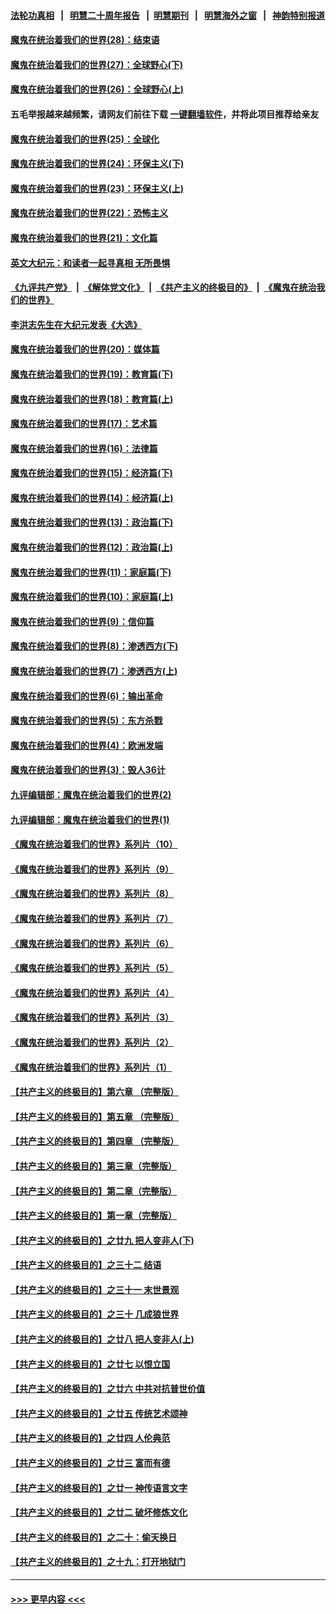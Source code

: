 #### [法轮功真相](https://github.com/gfw-breaker/truth/blob/master/README.md?t=0) &nbsp;&nbsp;|&nbsp;&nbsp; [明慧二十周年报告](https://github.com/gfw-breaker/mh-reports/blob/master/README.md?t=0) &nbsp;&nbsp;|&nbsp;&nbsp;[明慧期刊](https://github.com/gfw-breaker/mh-qikan) &nbsp;&nbsp;|&nbsp;&nbsp; [明慧海外之窗](https://github.com/gfw-breaker/mh-news/blob/master/README.md?t=0) &nbsp;&nbsp;|&nbsp;&nbsp; [神韵特别报道](https://github.com/gfw-breaker/mh-news/blob/master/shenyun.md?t=0)
#### [魔鬼在统治着我们的世界(28)：结束语](../pages/nsc422/n10936246.md?t=07200751) 
#### [魔鬼在统治着我们的世界(27)：全球野心(下)](../pages/nsc422/n10928319.md?t=07200751) 
#### [魔鬼在统治着我们的世界(26)：全球野心(上)](../pages/nsc422/n10900318.md?t=07200751) 
#### 五毛举报越来越频繁，请网友们前往下载 [一键翻墙软件](https://github.com/gfw-breaker/ssr-accounts)，并将此项目推荐给亲友
#### [魔鬼在统治着我们的世界(25)：全球化](../pages/nsc422/n10788205.md?t=07200751) 
#### [魔鬼在统治着我们的世界(24)：环保主义(下)](../pages/nsc422/n10695307.md?t=07200751) 
#### [魔鬼在统治着我们的世界(23)：环保主义(上)](../pages/nsc422/n10688613.md?t=07200751) 
#### [魔鬼在统治着我们的世界(22)：恐怖主义](../pages/nsc422/n10614727.md?t=07200751) 
#### [魔鬼在统治着我们的世界(21)：文化篇](../pages/nsc422/n10597706.md?t=07200751) 
#### [英文大纪元：和读者一起寻真相 无所畏惧](../pages/nsc422/n12542027.md?t=07200751) 
#### [《九评共产党》](https://github.com/begood0513/9ping.md/blob/master/README.md) &nbsp;|&nbsp; [《解体党文化》](../../../../jtdwh.md/blob/master/README.md)  &nbsp;|&nbsp; [《共产主义的终极目的》](../../../../gczydzjmd.md/blob/master/README.md) &nbsp;|&nbsp; [《魔鬼在统治我们的世界》](../../../../mgztzwmdsj.md/blob/master/README.md) 
#### [李洪志先生在大纪元发表《大选》](../pages/nsc422/n12534746.md?t=07200751) 
#### [魔鬼在统治着我们的世界(20)：媒体篇](../pages/nsc422/n10586579.md?t=07200751) 
#### [魔鬼在统治着我们的世界(19)：教育篇(下)](../pages/nsc422/n10564808.md?t=07200751) 
#### [魔鬼在统治着我们的世界(18)：教育篇(上)](../pages/nsc422/n10526970.md?t=07200751) 
#### [魔鬼在统治着我们的世界(17)：艺术篇](../pages/nsc422/n10499093.md?t=07200751) 
#### [魔鬼在统治着我们的世界(16)：法律篇](../pages/nsc422/n10485969.md?t=07200751) 
#### [魔鬼在统治着我们的世界(15)：经济篇(下)](../pages/nsc422/n10469975.md?t=07200751) 
#### [魔鬼在统治着我们的世界(14)：经济篇(上)](../pages/nsc422/n10457370.md?t=07200751) 
#### [魔鬼在统治着我们的世界(13)：政治篇(下)](../pages/nsc422/n10448270.md?t=07200751) 
#### [魔鬼在统治着我们的世界(12)：政治篇(上)](../pages/nsc422/n10444576.md?t=07200751) 
#### [魔鬼在统治着我们的世界(11)：家庭篇(下)](../pages/nsc422/n10440961.md?t=07200751) 
#### [魔鬼在统治着我们的世界(10)：家庭篇(上)](../pages/nsc422/n10435448.md?t=07200751) 
#### [魔鬼在统治着我们的世界(9)：信仰篇](../pages/nsc422/n10432159.md?t=07200751) 
#### [魔鬼在统治着我们的世界(8)：渗透西方(下)](../pages/nsc422/n10429603.md?t=07200751) 
#### [魔鬼在统治着我们的世界(7)：渗透西方(上)](../pages/nsc422/n10426013.md?t=07200751) 
#### [魔鬼在统治着我们的世界(6)：输出革命](../pages/nsc422/n10421536.md?t=07200751) 
#### [魔鬼在统治着我们的世界(5)：东方杀戮](../pages/nsc422/n10417707.md?t=07200751) 
#### [魔鬼在统治着我们的世界(4)：欧洲发端](../pages/nsc422/n10414890.md?t=07200751) 
#### [魔鬼在统治着我们的世界(3)：毁人36计](../pages/nsc422/n10411583.md?t=07200751) 
#### [九评编辑部：魔鬼在统治着我们的世界(2)](../pages/nsc422/n10410036.md?t=07200751) 
#### [九评编辑部：魔鬼在统治着我们的世界(1)](../pages/nsc422/n10406825.md?t=07200751) 
#### [《魔鬼在统治着我们的世界》系列片（10）](../pages/nsc422/n12292670.md?t=07200751) 
#### [《魔鬼在统治着我们的世界》系列片（9）](../pages/nsc422/n12290859.md?t=07200751) 
#### [《魔鬼在统治着我们的世界》系列片（8）](../pages/nsc422/n12287445.md?t=07200751) 
#### [《魔鬼在统治着我们的世界》系列片（7）](../pages/nsc422/n12283425.md?t=07200751) 
#### [《魔鬼在统治着我们的世界》系列片（6）](../pages/nsc422/n12282314.md?t=07200751) 
#### [《魔鬼在统治着我们的世界》系列片（5）](../pages/nsc422/n12281419.md?t=07200751) 
#### [《魔鬼在统治着我们的世界》系列片（4）](../pages/nsc422/n12274024.md?t=07200751) 
#### [《魔鬼在统治着我们的世界》系列片（3）](../pages/nsc422/n12271322.md?t=07200751) 
#### [《魔鬼在统治着我们的世界》系列片（2）](../pages/nsc422/n12269049.md?t=07200751) 
#### [《魔鬼在统治着我们的世界》系列片（1）](../pages/nsc422/n12267575.md?t=07200751) 
#### [【共产主义的终极目的】第六章 （完整版）](../pages/nsc422/n11428913.md?t=07200751) 
#### [【共产主义的终极目的】第五章 （完整版）](../pages/nsc422/n11428912.md?t=07200751) 
#### [【共产主义的终极目的】第四章 （完整版）](../pages/nsc422/n11428907.md?t=07200751) 
#### [【共产主义的终极目的】第三章（完整版）](../pages/nsc422/n11428848.md?t=07200751) 
#### [【共产主义的终极目的】第二章（完整版）](../pages/nsc422/n11428831.md?t=07200751) 
#### [【共产主义的终极目的】第一章（完整版）](../pages/nsc422/n11417651.md?t=07200751) 
#### [【共产主义的终极目的】之廿九 把人变非人(下)](../pages/nsc422/n11344140.md?t=07200751) 
#### [【共产主义的终极目的】之三十二 结语](../pages/nsc422/n11360535.md?t=07200751) 
#### [【共产主义的终极目的】之三十一 末世景观](../pages/nsc422/n11351129.md?t=07200751) 
#### [【共产主义的终极目的】之三十 几成狼世界](../pages/nsc422/n11348280.md?t=07200751) 
#### [【共产主义的终极目的】之廿八 把人变非人(上)](../pages/nsc422/n11340492.md?t=07200751) 
#### [【共产主义的终极目的】之廿七 以恨立国](../pages/nsc422/n11336944.md?t=07200751) 
#### [【共产主义的终极目的】之廿六 中共对抗普世价值](../pages/nsc422/n11324785.md?t=07200751) 
#### [【共产主义的终极目的】之廿五 传统艺术颂神](../pages/nsc422/n11296396.md?t=07200751) 
#### [【共产主义的终极目的】之廿四 人伦典范](../pages/nsc422/n11296397.md?t=07200751) 
#### [【共产主义的终极目的】之廿三 富而有德](../pages/nsc422/n11283598.md?t=07200751) 
#### [【共产主义的终极目的】之廿一 神传语言文字](../pages/nsc422/n11263265.md?t=07200751) 
#### [【共产主义的终极目的】之廿二 破坏修炼文化](../pages/nsc422/n11245728.md?t=07200751) 
#### [【共产主义的终极目的】之二十：偷天换日](../pages/nsc422/n11238846.md?t=07200751) 
#### [【共产主义的终极目的】之十九：打开地狱门](../pages/nsc422/n11206376.md?t=07200751) 

----
#### [ >>> 更早内容 <<< ](../indexes/nsc422-earlier.md)

